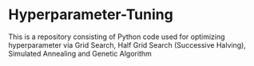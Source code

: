 # Hyperparameter-Tuning
This is a repository consisting of Python code used for optimizing hyperparameter via Grid Search, Half Grid Search (Successive Halving), Simulated Annealing and Genetic Algorithm
